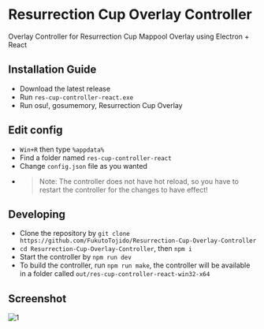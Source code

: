 # Resurrection Cup Overlay Controller
Overlay Controller for Resurrection Cup Mappool Overlay using Electron + React

## Installation Guide
- Download the latest release
- Run `res-cup-controller-react.exe`
- Run osu!, gosumemory, Resurrection Cup Overlay

## Edit config
- `Win+R` then type `%appdata%`
- Find a folder named `res-cup-controller-react`
- Change `config.json` file as you wanted
- > Note: The controller does not have hot reload, so you have to restart the controller for the changes to have effect!

## Developing
- Clone the repository by `git clone https://github.com/FukutoTojido/Resurrection-Cup-Overlay-Controller`
- `cd Resurrection-Cup-Overlay-Controller`, then `npm i`
- Start the controller by `npm run dev`
- To build the controller, run `npm run make`, the controller will be available in a folder called `out/res-cup-controller-react-win32-x64`

## Screenshot
![1](https://i.imgur.com/3c1y7MU.png)